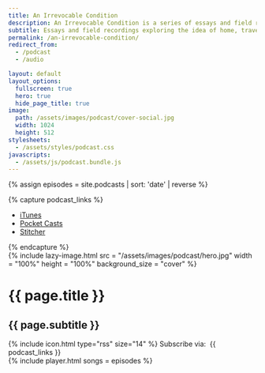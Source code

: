 ```yaml
---
title: An Irrevocable Condition
description: An Irrevocable Condition is a series of essays and field recordings exploring the idea of home, travel, and happiness.
subtitle: Essays and field recordings exploring the idea of home, travel, and happiness.
permalink: /an-irrevocable-condition/
redirect_from:
  - /podcast
  - /audio

layout: default
layout_options:
  fullscreen: true
  hero: true
  hide_page_title: true
image:
  path: /assets/images/podcast/cover-social.jpg
  width: 1024
  height: 512
stylesheets:
  - /assets/styles/podcast.css
javascripts:
  - /assets/js/podcast.bundle.js
---
```


{% assign episodes = site.podcasts | sort: 'date' | reverse %}

{% capture podcast_links %}
<ul class="link-list">
  <li class="link-list__item">
    <a href="{{ site.podcast.itunes_link }}" target="_blank">iTunes</a>
  </li>
  <li class="link-list__item">
    <a href="{{ site.podcast.pocketcasts_link }}" target="_blank">Pocket Casts</a>
  </li>
  <li class="link-list__item">
    <a href="{{ site.podcast.stitcher_link }}" target="_blank">Stitcher</a>
  </li>
</ul>
{% endcapture %}

<div class="podcast-hero">
  <div class="podcast-hero__image">
    {%
      include lazy-image.html
        src = "/assets/images/podcast/hero.jpg"
        width = "100%"
        height = "100%"
        background_size = "cover"
    %}
  </div>
  <h1 class="podcast-hero__title">{{ page.title }}</h1>
  <div class="rule rule--light"></div>
  <h2 class="podcast-hero__subtitle">{{ page.subtitle }}</h2>
  <div class="podcast-hero__subscribe">
    <span>{% include icon.html type="rss" size="14" %} Subscribe via:&nbsp;</span>
    {{ podcast_links }}
  </div>
</div>

<div class="podcast-container container">
  <div class="row center-xs">
    <div class="col-xs-12 col-sm-8 col-md-8">
      <div class="podcast-player">
        {% include player.html songs = episodes %}
      </div>
    </div>
  </div>
</div>

<script>
  var MRF = MRF || {};

  MRF.episodes = [
    {% for episode in episodes %}
      {
        name: "{{ episode.title }}",
        artist: "{{ site.author.name }}",
        album: "{{ site.podcast.title }}",
        date: "{{ episode.date }}",
        cover_art_url: "{{ episode.image | absolute_url }}",
        url: "{{ episode.file }}"
      }
      {% unless forloop.last %},{% endunless %}
    {% endfor %}
  ];
</script>

